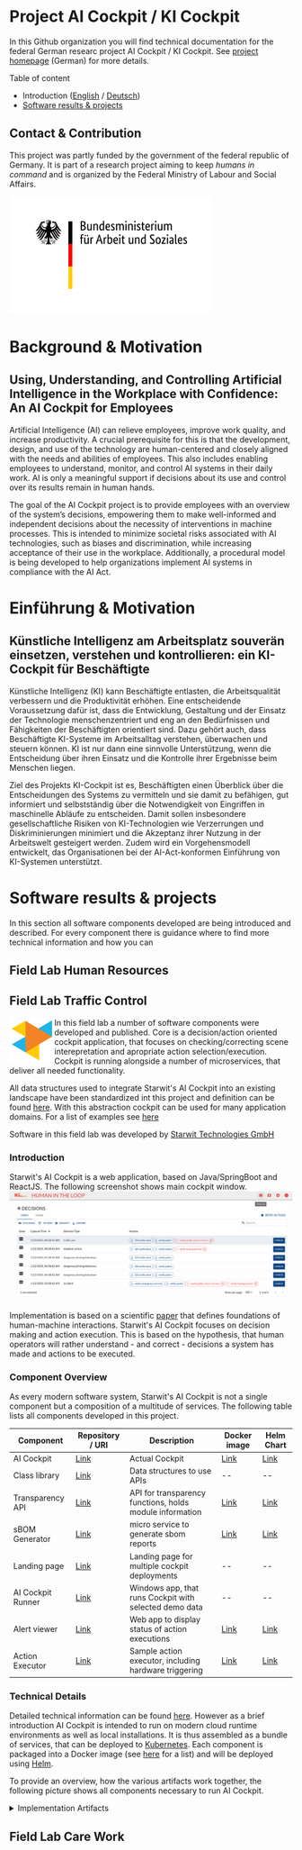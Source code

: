 # Project AI Cockpit / KI Cockpit
In this Github organization you will find technical documentation for the federal German researc project AI Cockpit / KI Cockpit. See [project homepage](https://www.kicockpit.eu/) (German) for more details. 

Table of content

* Introduction ([English](#background--motivation) / [Deutsch](#einführung--motivation))
* [Software results & projects](#software-results--projects)


## Contact & Contribution
This project was partly funded by the government of the federal republic of Germany. It is part of a research project aiming to keep _humans in command_ and is organized by the Federal Ministry of Labour and Social Affairs.

![BMAS](doc/BMAS_Logo.svg)


# Background & Motivation

## Using, Understanding, and Controlling Artificial Intelligence in the Workplace with Confidence: An AI Cockpit for Employees

Artificial Intelligence (AI) can relieve employees, improve work quality, and increase productivity. A crucial prerequisite for this is that the development, design, and use of the technology are human-centered and closely aligned with the needs and abilities of employees. This also includes enabling employees to understand, monitor, and control AI systems in their daily work. AI is only a meaningful support if decisions about its use and control over its results remain in human hands.

The goal of the AI Cockpit project is to provide employees with an overview of the system’s decisions, empowering them to make well-informed and independent decisions about the necessity of interventions in machine processes. This is intended to minimize societal risks associated with AI technologies, such as biases and discrimination, while increasing acceptance of their use in the workplace. Additionally, a procedural model is being developed to help organizations implement AI systems in compliance with the AI Act.

# Einführung & Motivation

## Künstliche Intelligenz am Arbeitsplatz souverän einsetzen, verstehen und kontrollieren: ein KI-Cockpit für Beschäftigte

Künstliche Intelligenz (KI) kann Beschäftigte entlasten, die Arbeitsqualität verbessern und die Produktivität erhöhen. Eine entscheidende Voraussetzung dafür ist, dass die Entwicklung, Gestaltung und der Einsatz der Technologie menschenzentriert und eng an den Bedürfnissen und Fähigkeiten der Beschäftigten orientiert sind. Dazu gehört auch, dass Beschäftigte KI-Systeme im Arbeitsalltag verstehen, überwachen und steuern können. KI ist nur dann eine sinnvolle Unterstützung, wenn die Entscheidung über ihren Einsatz und die Kontrolle ihrer Ergebnisse beim Menschen liegen. 

Ziel des Projekts KI-Cockpit ist es, Beschäftigten einen Überblick über die Entscheidungen des Systems zu vermitteln und sie damit zu befähigen, gut informiert und selbstständig über die Notwendigkeit von Eingriffen in maschinelle Abläufe zu entscheiden. Damit sollen insbesondere gesellschaftliche Risiken von KI-Technologien wie Verzerrungen und Diskriminierungen minimiert und die Akzeptanz ihrer Nutzung in der Arbeitswelt gesteigert werden. Zudem wird ein Vorgehensmodell entwickelt, das Organisationen bei der AI-Act-konformen Einführung von KI-Systemen unterstützt.

# Software results & projects
In this section all software components developed are being introduced and described. For every component there is guidance where to find more technical information and how you can 

## Field Lab Human Resources

## Field Lab Traffic Control
<img src="doc/logo starwit.svg" alt="Starwit Logo" style="width:80px;float: left"/>In this field lab a number of software components were developed and published. Core is a decision/action oriented cockpit application, that focuses on checking/correcting scene interepretation and apropriate action selection/execution. Cockpit is running alongside a number of microservices, that deliver all needed functionality.

All data structures used to integrate Starwit's AI Cockpit into an existing landscape have been standardized int this project and definition can be found [here](https://github.com/KI-Cockpit/ai-cockpit-api). With this abstraction cockpit can be used for many application domains. For a list of examples see [here](https://aic.starwit-infra.de/)

Software in this field lab was developed by [Starwit Technologies GmbH](https://starwit-technologies.de/)

### Introduction
Starwit's AI Cockpit is a web application, based on Java/SpringBoot and ReactJS. The following screenshot shows main cockpit window.
![Cockpit sample](doc/starwit/Cockpit-Sample01.jpg)

Implementation is based on a scientific [paper](https://ieeexplore.ieee.org/document/844354) that defines foundations of human-machine interactions. Starwit's AI Cockpit focuses on decision making and action execution. This is based on the hypothesis, that human operators will rather understand - and correct - decisions a system has made and actions to be executed. 

### Component Overview
As every modern software system, Starwit's AI Cockpit is not a single component but a composition of a multitude of services. The following table lists all components developed in this project.

| Component       | Repository / URI                                        | Description | Docker image | Helm Chart |
| ----------------| --------------------------------------------------------| ----------- | ------------ |----------- |
| AI Cockpit      | [Link](https://github.com/starwit/ai-cockpit)                   | Actual Cockpit| [Link](https://hub.docker.com/r/starwitorg/ai-cockpit)   | [Link](https://hub.docker.com/r/starwitorg/ai-cockpit-chart) |
| Class library   | [Link](https://github.com/starwit/starwit-aic-api)    | Data structures to use APIs | --   | --   |
| Transparency API| [Link](https://github.com/starwit/starwit-aic-transparency-api) | API for transparency functions, holds module information| [Link](https://hub.docker.com/r/starwitorg/starwit-aicapi-transparency)   | [Link](https://hub.docker.com/r/starwitorg/starwit-aicapi-transparency-chart)   |
| sBOM Generator  | [Link](https://github.com/starwit/sbom-report-generator) | micro service to generate sbom reports| [Link](https://hub.docker.com/r/starwitorg/sbom-generator)   | [Link](https://hub.docker.com/r/starwitorg/sbom-generator-chart)   |
| Landing page    | [Link](https://github.com/starwit/ai-cockpit-landing-page) | Landing page for multiple cockpit deployments | --  | --  |
| AI Cockpit Runner | [Link](https://github.com/starwit/ai-cockpit-runner) | Windows app, that runs Cockpit with selected demo data | --   | --   |
| Alert viewer    | [Link](https://github.com/starwit/alert-viewer) | Web app to display status of action executions | [Link]()   | [Link]()   |
| Action Executor | [Link](https://github.com/starwit/ai-cockpit-action-demo) | Sample action executor, including hardware triggering | [Link](https://hub.docker.com/r/starwitorg/ai-cockpit-action-demo)   | [Link](https://hub.docker.com/r/starwitorg/ai-cockpit-action-demo-chart)   |


### Technical Details
Detailed technical information can be found [here](https://github.com/starwit/ai-cockpit-deployment). However as a brief introduction AI Cockpit is intended to run on modern cloud runtime environments as well as local installations. It is thus assembled as a bundle of services, that can be deployed to [Kubernetes](https://kubernetes.io/). Each component is packaged into a Docker image (see [here](https://hub.docker.com/repositories/starwitorg) for a list) and will be deployed using [Helm](https://helm.sh/).

To provide an overview, how the various artifacts work together, the following picture shows all components necessary to run AI Cockpit.
<details>
    <summary>Implementation Artifacts</summary>
    <IMG src="doc/starwit/DeploymentConcept.drawio.svg"  alt="image.png"/>
</details>

## Field Lab Care Work
